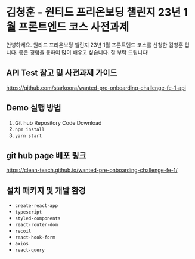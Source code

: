 # 김청훈 - 원티드 프리온보딩 챌린지 23년 1월 프론트엔드 코스 사전과제

안녕하세요.
원티드 프리온보딩 챌린지 23년 1월 프론트엔드 코스를 신청한 김청훈 입니다.
좋은 경험을 통하여 많이 배우고 싶습니다.
잘 부탁 드립니다!

## API Test 참고 및 사전과제 가이드

https://github.com/starkoora/wanted-pre-onboarding-challenge-fe-1-api

## Demo 실행 방법

1. Git hub Repository Code Download
2. `npm install`
3. `yarn start`

## git hub page 배포 링크

https://clean-teach.github.io/wanted-pre-onboarding-challenge-fe-1/

## 설치 패키지 및 개발 환경

- `create-react-app`
- `typescript`
- `styled-components`
- `react-router-dom`
- `recoil`
- `react-hook-form`
- `axios`
- `react-query`
